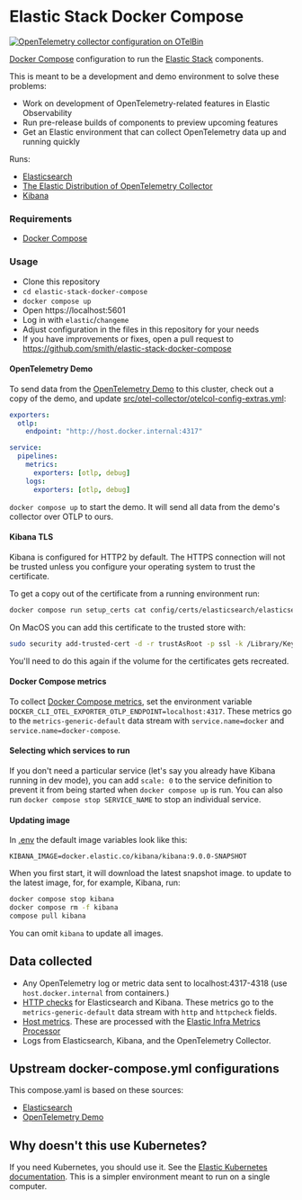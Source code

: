 # Elastic Stack Docker Compose
[![OpenTelemetry collector configuration on OTelBin](https://www.otelbin.io/badges/collector-config)](https://www.otelbin.io/s/f508f8ba981f3e209723054e71d6bcfef478ed70)

[Docker Compose](https://docs.docker.com/compose/) configuration to run the [Elastic Stack](https://www.elastic.co/elastic-stack/) components.

This is meant to be a development and demo environment to solve these problems:

- Work on development of OpenTelemetry-related features in Elastic Observability
- Run pre-release builds of components to preview upcoming features
- Get an Elastic environment that can collect OpenTelemetry data up and running quickly

Runs:

* [Elasticsearch](https://www.elastic.co/elasticsearch)
* [The Elastic Distribution of OpenTelemetry Collector](https://github.com/elastic/opentelemetry)
* [Kibana](https://www.elastic.co/kibana)

### Requirements

* [Docker Compose](https://docs.docker.com/compose/)

### Usage

* Clone this repository
* `cd elastic-stack-docker-compose`
* `docker compose up`
* Open https://localhost:5601
* Log in with `elastic`/`changeme`
* Adjust configuration in the files in this repository for your needs
* If you have improvements or fixes, open a pull request to https://github.com/smith/elastic-stack-docker-compose

#### OpenTelemetry Demo

To send data from the [OpenTelemetry Demo](https://opentelemetry.io/ecosystem/demo/) to this cluster, check out a copy of the demo, and update [src/otel-collector/otelcol-config-extras.yml](https://github.com/open-telemetry/opentelemetry-demo/blob/main/src/otel-collector/otelcol-config-extras.yml]):

```yaml
exporters:
  otlp:
    endpoint: "http://host.docker.internal:4317"

service:
  pipelines:
    metrics:
      exporters: [otlp, debug]
    logs:
      exporters: [otlp, debug]
```

`docker compose up` to start the demo. It will send all data from the demo's collector over OTLP to ours.

#### Kibana TLS

Kibana is configured for HTTP2 by default. The HTTPS connection will not be trusted unless you configure your operating system to trust the certificate.

To get a copy out of the certificate from a running environment run:

```bash
docker compose run setup_certs cat config/certs/elasticsearch/elasticsearch.crt > cert
```

On MacOS you can add this certificate to the trusted store with:

```bash
sudo security add-trusted-cert -d -r trustAsRoot -p ssl -k /Library/Keychains/System.keychain cert
```

You'll need to do this again if the volume for the certificates gets recreated.

#### Docker Compose metrics

To collect [Docker Compose metrics](https://docs.docker.com/engine/cli/otel/), set the environment variable `DOCKER_CLI_OTEL_EXPORTER_OTLP_ENDPOINT=localhost:4317`. These metrics go to the `metrics-generic-default` data stream with `service.name=docker` and `service.name=docker-compose`.

#### Selecting which services to run

If you don't need a particular service (let's say you already have Kibana running in dev mode), you can add `scale: 0` to the service definition to prevent it from being started when `docker compose up` is run. You can also run `docker compose stop SERVICE_NAME` to stop an individual service.

#### Updating image

In [.env](./env) the default image variables look like this:

```
KIBANA_IMAGE=docker.elastic.co/kibana/kibana:9.0.0-SNAPSHOT
```

When you first start, it will download the latest snapshot image. to update to the latest image, for, for example, Kibana, run:

```bash
docker compose stop kibana
docker compose rm -f kibana
compose pull kibana
```

You can omit `kibana` to update all images.

## Data collected

* Any OpenTelemetry log or metric data sent to localhost:4317-4318 (use `host.docker.internal` from containers.)
* [HTTP checks](https://github.com/open-telemetry/opentelemetry-collector-contrib/blob/main/receiver/httpcheckreceiver/README.md) for Elasticsearch and Kibana. These metrics go to the `metrics-generic-default` data stream with `http` and `httpcheck` fields.
* [Host metrics](https://github.com/open-telemetry/opentelemetry-collector-contrib/tree/main/receiver/hostmetricsreceiver). These are processed with the [Elastic Infra Metrics Processor](https://github.com/elastic/opentelemetry-collector-components/blob/main/processor/elasticinframetricsprocessor/README.md)
* Logs from Elasticsearch, Kibana, and the OpenTelemetry Collector.

## Upstream docker-compose.yml configurations

This compose.yaml is based on these sources:

* [Elasticsearch](https://github.com/elastic/elasticsearch/blob/8b09e9119d17dcf82a67aaefdcd5ce224a5c8598/docs/reference/setup/install/docker/docker-compose.yml)
* [OpenTelemetry Demo](https://github.com/elastic/opentelemetry-demo/blob/main/docker-compose.yml)

## Why doesn't this use Kubernetes?

If you need Kubernetes, you should use it. See the [Elastic Kubernetes documentation](https://www.elastic.co/guide/en/cloud-on-k8s/current/k8s-deploy-elasticsearch.html). This is a simpler environment meant to run on a single computer.
